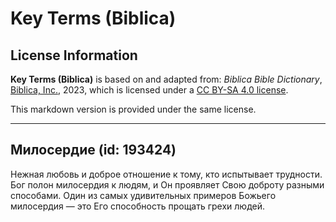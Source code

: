 # Key Terms (Biblica)

## License Information

**Key Terms (Biblica)** is based on and adapted from: _Biblica Bible Dictionary_, [Biblica, Inc.](https://www.biblica.com/), 2023, which is licensed under a [CC BY-SA 4.0 license](https://creativecommons.org/licenses/by-sa/4.0/legalcode.en).

This markdown version is provided under the same license.



--------------------------------

## Милосердие (id: 193424)

Нежная любовь и доброе отношение к тому, кто испытывает трудности. Бог полон милосердия к людям, и Он проявляет Свою доброту разными способами. Один из самых удивительных примеров Божьего милосердия — это Его способность прощать грехи людей.


